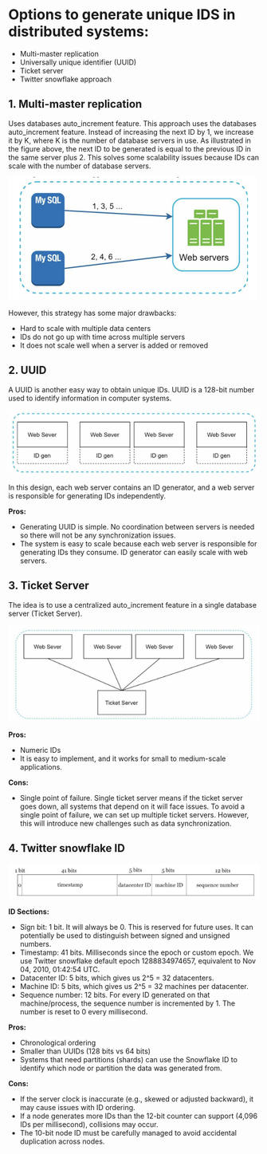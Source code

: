 # Options to generate unique IDS in distributed systems:

- Multi-master replication
- Universally unique identifier (UUID)
- Ticket server
- Twitter snowflake approach

## 1. Multi-master replication

Uses databases auto_increment feature. This approach uses the databases auto_increment feature. Instead of increasing the next ID by 1, we increase it by K, where K is the number of database servers in use. As illustrated in the figure above, the next ID to be generated is equal to the previous ID in the same server plus 2. This solves some scalability issues because IDs can scale with the number of database servers.

![Multi-master replication](images/20250125145601.png)

However, this strategy has some major drawbacks:
- Hard to scale with multiple data centers
- IDs do not go up with time across multiple servers
- It does not scale well when a server is added or removed

## 2. UUID

A UUID is another easy way to obtain unique IDs. UUID is a 128-bit number used to identify information in computer systems.

![UUID](images/20250125150435.png)

In this design, each web server contains an ID generator, and a web server is responsible for generating IDs independently.

**Pros:**
- Generating UUID is simple. No coordination between servers is needed so there will not be any synchronization issues.
- The system is easy to scale because each web server is responsible for generating IDs they consume. ID generator can easily scale with web servers.

## 3. Ticket Server

The idea is to use a centralized auto_increment feature in a single database server (Ticket Server).

![Ticket Server](images/20250125150840.png)

**Pros:**
- Numeric IDs
- It is easy to implement, and it works for small to medium-scale applications.

**Cons:**
- Single point of failure. Single ticket server means if the ticket server goes down, all systems that depend on it will face issues. To avoid a single point of failure, we can set up multiple ticket servers. However, this will introduce new challenges such as data synchronization.

## 4. Twitter snowflake ID

![Twitter snowflake ID](images/20250125151613.png)

**ID Sections:**
- Sign bit: 1 bit. It will always be 0. This is reserved for future uses. It can potentially be used to distinguish between signed and unsigned numbers.
- Timestamp: 41 bits. Milliseconds since the epoch or custom epoch. We use Twitter snowflake default epoch 1288834974657, equivalent to Nov 04, 2010, 01:42:54 UTC.
- Datacenter ID: 5 bits, which gives us 2^5 = 32 datacenters.
- Machine ID: 5 bits, which gives us 2^5 = 32 machines per datacenter.
- Sequence number: 12 bits. For every ID generated on that machine/process, the sequence number is incremented by 1. The number is reset to 0 every millisecond.

**Pros:**
- Chronological ordering
- Smaller than UUIDs (128 bits vs 64 bits)
- Systems that need partitions (shards) can use the Snowflake ID to identify which node or partition the data was generated from.

**Cons:**
- If the server clock is inaccurate (e.g., skewed or adjusted backward), it may cause issues with ID ordering.
- If a node generates more IDs than the 12-bit counter can support (4,096 IDs per millisecond), collisions may occur.
- The 10-bit node ID must be carefully managed to avoid accidental duplication across nodes.
